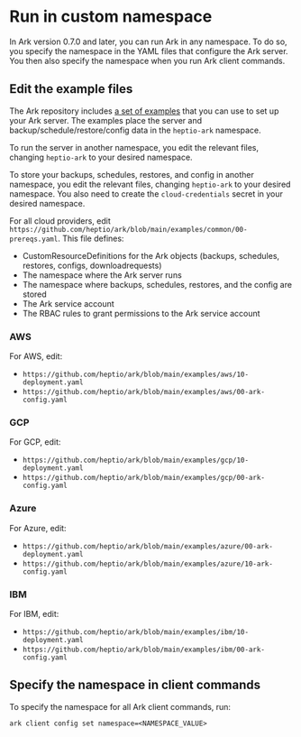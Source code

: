 # Run in custom namespace

In Ark version 0.7.0 and later, you can run Ark in any namespace. To do so, you specify the
namespace in the YAML files that configure the Ark server. You then also specify the namespace when
you run Ark client commands.

## Edit the example files

The Ark repository includes [a set of examples][0] that you can use to set up your Ark server. The
examples place the server and backup/schedule/restore/config data in the `heptio-ark` namespace.

To run the server in another namespace, you edit the relevant files, changing `heptio-ark` to
your desired namespace.

To store your backups, schedules, restores, and config in another namespace, you edit the relevant
files, changing `heptio-ark` to your desired namespace. You also need to create the
`cloud-credentials` secret in your desired namespace.

For all cloud providers, edit `https://github.com/heptio/ark/blob/main/examples/common/00-prereqs.yaml`. This file defines:

* CustomResourceDefinitions for the Ark objects (backups, schedules, restores, configs, downloadrequests)
* The namespace where the Ark server runs
* The namespace where backups, schedules, restores, and the config are stored
* The Ark service account
* The RBAC rules to grant permissions to the Ark service account


### AWS

For AWS, edit:

* `https://github.com/heptio/ark/blob/main/examples/aws/10-deployment.yaml`
* `https://github.com/heptio/ark/blob/main/examples/aws/00-ark-config.yaml`


### GCP

For GCP, edit:

* `https://github.com/heptio/ark/blob/main/examples/gcp/10-deployment.yaml`
* `https://github.com/heptio/ark/blob/main/examples/gcp/00-ark-config.yaml`


### Azure

For Azure, edit:

* `https://github.com/heptio/ark/blob/main/examples/azure/00-ark-deployment.yaml`
* `https://github.com/heptio/ark/blob/main/examples/azure/10-ark-config.yaml`

### IBM

For IBM, edit:

* `https://github.com/heptio/ark/blob/main/examples/ibm/10-deployment.yaml`
* `https://github.com/heptio/ark/blob/main/examples/ibm/00-ark-config.yaml`

## Specify the namespace in client commands

To specify the namespace for all Ark client commands, run:

```
ark client config set namespace=<NAMESPACE_VALUE>
```



[0]: https://github.com/heptio/ark/tree/main/examples
